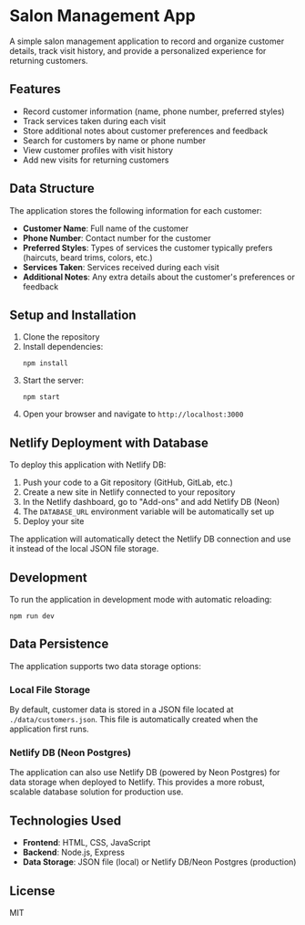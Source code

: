 # Salon Management App

A simple salon management application to record and organize customer details, track visit history, and provide a personalized experience for returning customers.

## Features

- Record customer information (name, phone number, preferred styles)
- Track services taken during each visit
- Store additional notes about customer preferences and feedback
- Search for customers by name or phone number
- View customer profiles with visit history
- Add new visits for returning customers

## Data Structure

The application stores the following information for each customer:

- **Customer Name**: Full name of the customer
- **Phone Number**: Contact number for the customer
- **Preferred Styles**: Types of services the customer typically prefers (haircuts, beard trims, colors, etc.)
- **Services Taken**: Services received during each visit
- **Additional Notes**: Any extra details about the customer's preferences or feedback

## Setup and Installation

1. Clone the repository
2. Install dependencies:
   ```
   npm install
   ```
3. Start the server:
   ```
   npm start
   ```
4. Open your browser and navigate to `http://localhost:3000`

## Netlify Deployment with Database

To deploy this application with Netlify DB:

1. Push your code to a Git repository (GitHub, GitLab, etc.)
2. Create a new site in Netlify connected to your repository
3. In the Netlify dashboard, go to "Add-ons" and add Netlify DB (Neon)
4. The `DATABASE_URL` environment variable will be automatically set up
5. Deploy your site

The application will automatically detect the Netlify DB connection and use it instead of the local JSON file storage.

## Development

To run the application in development mode with automatic reloading:

```
npm run dev
```

## Data Persistence

The application supports two data storage options:

### Local File Storage

By default, customer data is stored in a JSON file located at `./data/customers.json`. This file is automatically created when the application first runs.

### Netlify DB (Neon Postgres)

The application can also use Netlify DB (powered by Neon Postgres) for data storage when deployed to Netlify. This provides a more robust, scalable database solution for production use.

## Technologies Used

- **Frontend**: HTML, CSS, JavaScript
- **Backend**: Node.js, Express
- **Data Storage**: JSON file (local) or Netlify DB/Neon Postgres (production)

## License

MIT